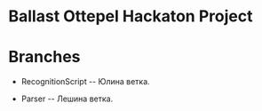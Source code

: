 # Ballast Ottepel Hackaton Project

# Branches

- RecognitionScript -- Юлина ветка.

- Parser -- Лешина ветка.
